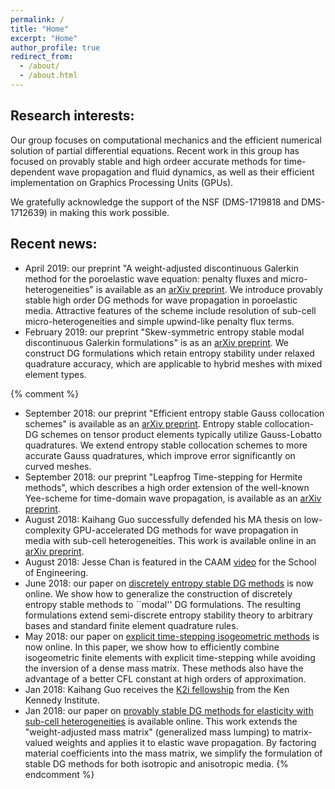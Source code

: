 ```yaml
---
permalink: /
title: "Home"
excerpt: "Home"
author_profile: true
redirect_from: 
  - /about/
  - /about.html
---
```


## Research interests: 

Our group focuses on computational mechanics and the efficient numerical solution of partial differential equations. Recent work in this group has focused on provably stable and high ordeer accurate methods for time-dependent wave propagation and fluid dynamics, as well as their efficient implementation on Graphics Processing Units (GPUs). 

We gratefully acknowledge the support of the NSF (DMS-1719818 and DMS-1712639) in making this work possible.

## Recent news:

* April 2019: our preprint "A weight-adjusted discontinuous Galerkin method for the poroelastic wave equation: penalty fluxes and micro-heterogeneities" is available as an [arXiv preprint](https://arxiv.org/abs/1904.02578). We introduce provably stable high order DG methods for wave propagation in poroelastic media. Attractive features of the scheme include resolution of sub-cell micro-heterogeneities and simple upwind-like penalty flux terms.
* February 2019: our preprint "Skew-symmetric entropy stable modal discontinuous Galerkin formulations" is as an [arXiv preprint](https://arxiv.org/abs/1902.01828). We construct DG formulations which retain entropy stability under relaxed quadrature accuracy, which are applicable to hybrid meshes with mixed element types. 

{% comment %}
* September 2018: our preprint "Efficient entropy stable Gauss collocation schemes" is available as an [arXiv preprint](https://arxiv.org/abs/1809.01178). Entropy stable collocation-DG schemes on tensor product elements typically utilize Gauss-Lobatto quadratures. We extend entropy stable collocation schemes to more accurate Gauss quadratures, which improve error significantly on curved meshes. 
* September 2018: our preprint "Leapfrog Time-stepping for Hermite methods", which describes a high order extension of the well-known Yee-scheme for time-domain wave propagation, is available as an [arXiv preprint](https://arxiv.org/abs/1808.10481). 
* August 2018: Kaihang Guo successfully defended his MA thesis on low-complexity GPU-accelerated DG methods for wave propagation in media with sub-cell heterogeneities. This work is available online in an [arXiv preprint](https://arxiv.org/abs/1808.08645).
* August 2018: Jesse Chan is featured in the CAAM [video](https://www.youtube.com/watch?v=lMfHpvXGPAY) for the School of Engineering.
* June 2018: our paper on [discretely entropy stable DG methods](https://www.sciencedirect.com/science/article/pii/S0021999118301153) is now online. We show how to generalize the construction of discretely entropy stable methods to ``modal'' DG formulations. The resulting formulations extend semi-discrete entropy stability theory to arbitrary bases and standard finite element quadrature rules.
* May 2018: our paper on [explicit time-stepping isogeometric methods](https://www.sciencedirect.com/science/article/pii/S0045782518300240) is now online. In this paper, we show how to efficiently combine isogeometric finite elements with explicit time-stepping while avoiding the inversion of a dense mass matrix. These methods also have the advantage of a better CFL constant at high orders of approximation.
* Jan 2018: Kaihang Guo receives the [K2i fellowship](https://caamweb.rice.edu/news/k2i-fellowships-2017) from the Ken Kennedy Institute.
* Jan 2018: our paper on [provably stable DG methods for elasticity with sub-cell heterogeneities](https://onlinelibrary.wiley.com/doi/abs/10.1002/nme.5720) is available online. This work extends the "weight-adjusted mass matrix" (generalized mass lumping) to matrix-valued weights and applies it to elastic wave propagation. By factoring material coefficients into the mass matrix, we simplify the formulation of stable DG methods for both isotropic and anisotropic media.
{% endcomment %}
